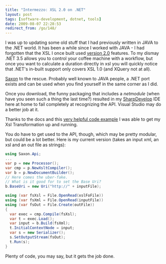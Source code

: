 ```yaml
---
title: "Intermezzo: XSL 2.0 on .NET"
layout: post
tags: [software-development, dotnet, tools]
date: 2009-08-07 22:28:53
redirect_from: /go/148/
---
```


I was up to updating some old stuff that I had previously written in JAVA to the .NET world. It has been a while since I worked with JAVA - I had forgotten that the XSL I once built used [version 2.0](http://www.w3.org/TR/xslt20/) features. To my dismay .NET 3.5 allows you to control your coffee machine with a workflow, but once you want to calculate a duration directly in xsl you will quickly notice that .NET's in-built support only covers XSL 1.0 (and XQuery not at all).

[Saxon](http://sourceforge.net/projects/saxon/) to the rescue. Probably well known to JAVA people, a .NET port exists and can be used when you find yourself in the same corner as I did. 

Once you download, the funny packaging that includes a _netmodule_ (when have you seen such a thing the last time?) resulted in my [SharpDevelop](http://www.icsharpcode.net/OpenSource/SD/) IDE here at home to fail completely at recognizing the API. Visual Studio may do a better job at it.

Thanks to the docs and this [very helpful code example](http://onlamp.com/lpt/wlg/9272) I was able to get my Xsl Transformation up and running.

You do have to get used to the API, though, which may be pretty modular, but could be a lot better. Here is my current version (takes an input xml, an xsl and an out file as strings):

```csharp
using Saxon.Api;
...
var p = new Processor();
var cmp = p.NewXsltCompiler();
var b = p.NewDocumentBuilder();
// Here comes the uber-fake. 
// What is it good for to set the Base Uri?
b.BaseUri = new Uri("http://" + inputFile);

using (var fsXsl = File.OpenRead(xslFoFile))
using (var fsXml = File.OpenRead(inputFile))
using (var fsOut = File.Create(outFile))
{
  var exec = cmp.Compile(fsXsl);
  var t = exec.Load();
  var input = b.Build(fsXml);
  t.InitialContextNode = input;
  var s = new Serializer();
  s.SetOutputStream(fsOut);
  t.Run(s);
}
```

Plenty of code, you may say, but it gets the job done.